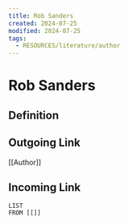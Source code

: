 ```yaml
---
title: Rob Sanders
created: 2024-07-25
modified: 2024-07-25
tags:
  - RESOURCES/literature/author
---
```

# Rob Sanders
## Definition

## Outgoing Link
[[Author]]
## Incoming Link
```dataview
LIST
FROM [[]]
```
